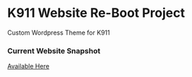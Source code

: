 <h1>K911 Website Re-Boot Project</h1>
   <p>Custom Wordpress Theme for K911</p>

<h3>Current Website Snapshot</h3>
<p><a href="https://web.archive.org/web/20170929060439/http://www.k911online.com/" target="_blank">Available Here</a></p>
